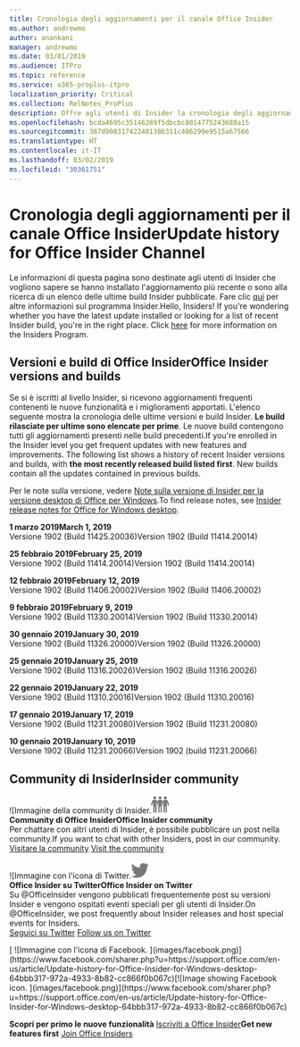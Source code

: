 ```yaml
---
title: Cronologia degli aggiornamenti per il canale Office Insider
ms.author: andrewmo
author: anankani
manager: andrewmo
ms.date: 03/01/2019
ms.audience: ITPro
ms.topic: reference
ms.service: o365-proplus-itpro
localization_priority: Critical
ms.collection: RelNotes_ProPlus
description: Offre agli utenti di Insider la cronologia degli aggiornamenti relativi alle versioni pubblicate nel circuito Insider Fast di Canale mensile per desktop Windows
ms.openlocfilehash: bcda4695c35146289f5dbcbc8014775243688a15
ms.sourcegitcommit: 387d908317422401386311c406299e9515a67566
ms.translationtype: HT
ms.contentlocale: it-IT
ms.lasthandoff: 03/02/2019
ms.locfileid: "30361751"
---
```

# <a name="update-history-for-office-insider-channel"></a><span data-ttu-id="d6598-103">Cronologia degli aggiornamenti per il canale Office Insider</span><span class="sxs-lookup"><span data-stu-id="d6598-103">Update history for Office Insider Channel</span></span>

<span data-ttu-id="d6598-p101">Le informazioni di questa pagina sono destinate agli utenti di Insider che vogliono sapere se hanno installato l'aggiornamento più recente o sono alla ricerca di un elenco delle ultime build Insider pubblicate. Fare clic [qui](https://insider.office.com/) per altre informazioni sul programma Insider.</span><span class="sxs-lookup"><span data-stu-id="d6598-p101">Hello, Insiders! If you're wondering whether you have the latest update installed or looking for a list of recent Insider build, you're in the right place. Click [here](https://insider.office.com/) for more information on the Insiders Program.</span></span>

## <a name="office-insider-versions-and-builds"></a><span data-ttu-id="d6598-107">Versioni e build di Office Insider</span><span class="sxs-lookup"><span data-stu-id="d6598-107">Office Insider versions and builds</span></span>

<span data-ttu-id="d6598-p102">Se si è iscritti al livello Insider, si ricevono aggiornamenti frequenti contenenti le nuove funzionalità e i miglioramenti apportati. L'elenco seguente mostra la cronologia delle ultime versioni e build Insider. **Le build rilasciate per ultime sono elencate per prime**. Le nuove build contengono tutti gli aggiornamenti presenti nelle build precedenti.</span><span class="sxs-lookup"><span data-stu-id="d6598-p102">If you're enrolled in the Insider level you get frequent updates with new features and improvements. The following list shows a history of recent Insider versions and builds, with **the most recently released build listed first**. New builds contain all the updates contained in previous builds.</span></span> 

<span data-ttu-id="d6598-111">Per le note sulla versione, vedere [Note sulla versione di Insider per la versione desktop di Office per Windows](https://support.office.com/it-IT/article/insider-release-notes-for-office-for-windows-desktop-523b3d33-8f46-4c79-b427-fdcf40c0b433).</span><span class="sxs-lookup"><span data-stu-id="d6598-111">To find release notes, see [Insider release notes for Office for Windows desktop](https://support.office.com/it-IT/article/insider-release-notes-for-office-for-windows-desktop-523b3d33-8f46-4c79-b427-fdcf40c0b433).</span></span>

<span data-ttu-id="d6598-112">**1 marzo 2019**</span><span class="sxs-lookup"><span data-stu-id="d6598-112">**March 1, 2019**</span></span><br/> <span data-ttu-id="d6598-113">Versione 1902 (Build 11425.20036)</span><span class="sxs-lookup"><span data-stu-id="d6598-113">Version 1902 (Build 11414.20014)</span></span><br/> 

<span data-ttu-id="d6598-114">**25 febbraio 2019**</span><span class="sxs-lookup"><span data-stu-id="d6598-114">**February 25, 2019**</span></span><br/> <span data-ttu-id="d6598-115">Versione 1902 (Build 11414.20014)</span><span class="sxs-lookup"><span data-stu-id="d6598-115">Version 1902 (Build 11414.20014)</span></span><br/> 

<span data-ttu-id="d6598-116">**12 febbraio 2019**</span><span class="sxs-lookup"><span data-stu-id="d6598-116">**February 12, 2019**</span></span><br/> <span data-ttu-id="d6598-117">Versione 1902 (Build 11406.20002)</span><span class="sxs-lookup"><span data-stu-id="d6598-117">Version 1902 (Build 11406.20002)</span></span><br/> 

<span data-ttu-id="d6598-118">**9 febbraio 2019**</span><span class="sxs-lookup"><span data-stu-id="d6598-118">**February 9, 2019**</span></span><br/> <span data-ttu-id="d6598-119">Versione 1902 (Build 11330.20014)</span><span class="sxs-lookup"><span data-stu-id="d6598-119">Version 1902 (Build 11330.20014)</span></span><br/> 

<span data-ttu-id="d6598-120">**30 gennaio 2019**</span><span class="sxs-lookup"><span data-stu-id="d6598-120">**January 30, 2019**</span></span><br/> <span data-ttu-id="d6598-121">Versione 1902 (Build 11326.20000)</span><span class="sxs-lookup"><span data-stu-id="d6598-121">Version 1902 (Build 11326.20000)</span></span><br/> 

<span data-ttu-id="d6598-122">**25 gennaio 2019**</span><span class="sxs-lookup"><span data-stu-id="d6598-122">**January 25, 2019**</span></span><br/> <span data-ttu-id="d6598-123">Versione 1902 (Build 11316.20026)</span><span class="sxs-lookup"><span data-stu-id="d6598-123">Version 1902 (Build 11316.20026)</span></span><br/> 

<span data-ttu-id="d6598-124">**22 gennaio 2019**</span><span class="sxs-lookup"><span data-stu-id="d6598-124">**January 22, 2019**</span></span><br/> <span data-ttu-id="d6598-125">Versione 1902 (Build 11310.20016)</span><span class="sxs-lookup"><span data-stu-id="d6598-125">Version 1902 (Build 11310.20016)</span></span><br/> 

<span data-ttu-id="d6598-126">**17 gennaio 2019**</span><span class="sxs-lookup"><span data-stu-id="d6598-126">**January 17, 2019**</span></span><br/> <span data-ttu-id="d6598-127">Versione 1902 (Build 11231.20080)</span><span class="sxs-lookup"><span data-stu-id="d6598-127">Version 1902 (Build 11231.20080)</span></span><br/>

<span data-ttu-id="d6598-128">**10 gennaio 2019**</span><span class="sxs-lookup"><span data-stu-id="d6598-128">**January 10, 2019**</span></span><br/> <span data-ttu-id="d6598-129">Versione 1902 (Build 11231.20066)</span><span class="sxs-lookup"><span data-stu-id="d6598-129">Version 1902 (build 11231.20066)</span></span><br/> 


## <a name="insider-community"></a><span data-ttu-id="d6598-130">Community di Insider</span><span class="sxs-lookup"><span data-stu-id="d6598-130">Insider community</span></span>

<span data-ttu-id="d6598-131">![Immagine della community di Insider.</span><span class="sxs-lookup"><span data-stu-id="d6598-131">![Image showing insider community.</span></span> ](images/insidercommunity.png) <br/>
<span data-ttu-id="d6598-132">**Community di Office Insider**</span><span class="sxs-lookup"><span data-stu-id="d6598-132">**Office Insider community**</span></span><br/> <span data-ttu-id="d6598-133">Per chattare con altri utenti di Insider, è possibile pubblicare un post nella community.</span><span class="sxs-lookup"><span data-stu-id="d6598-133">If you want to chat with other Insiders, post in our community.</span></span><br/><span data-ttu-id="d6598-134"> 
[Visitare la community](https://go.microsoft.com/fwlink/?linkid=843493)</span><span class="sxs-lookup"><span data-stu-id="d6598-134"> 
[Visit the community](https://go.microsoft.com/fwlink/?linkid=843493)</span></span><br/> 

<span data-ttu-id="d6598-135">![Immagine con l'icona di Twitter.</span><span class="sxs-lookup"><span data-stu-id="d6598-135">![Image showing twitter icon.</span></span> ](images/twitter.png)<br/>
<span data-ttu-id="d6598-136">**Office Insider su Twitter**</span><span class="sxs-lookup"><span data-stu-id="d6598-136">**Office Insider on Twitter**</span></span><br/> <span data-ttu-id="d6598-137">Su @OfficeInsider vengono pubblicati frequentemente post su versioni Insider e vengono ospitati eventi speciali per gli utenti di Insider.</span><span class="sxs-lookup"><span data-stu-id="d6598-137">On @OfficeInsider, we post frequently about Insider releases and host special events for Insiders.</span></span><br/><span data-ttu-id="d6598-138"> 
[Seguici su Twitter](https://go.microsoft.com/fwlink/?linkid=717717)</span><span class="sxs-lookup"><span data-stu-id="d6598-138"> 
[Follow us on Twitter](https://go.microsoft.com/fwlink/?linkid=717717)</span></span><br/> 

<span data-ttu-id="d6598-139">
  [
  ![Immagine con l'icona di Facebook. ](images/facebook.png)](https://www.facebook.com/sharer.php?u=https://support.office.com/en-us/article/Update-history-for-Office-Insider-for-Windows-desktop-64bbb317-972a-4933-8b82-cc866f0b067c)</span><span class="sxs-lookup"><span data-stu-id="d6598-139">[![Image showing Facebook icon. ](images/facebook.png)](https://www.facebook.com/sharer.php?u=https://support.office.com/en-us/article/Update-history-for-Office-Insider-for-Windows-desktop-64bbb317-972a-4933-8b82-cc866f0b067c)</span></span>


<span data-ttu-id="d6598-140">**Scopri per primo le nuove funzionalità**
[Iscriviti a Office Insider](https://insider.office.com/)</span><span class="sxs-lookup"><span data-stu-id="d6598-140">**Get new features first**
[Join Office Insiders](https://insider.office.com/)</span></span>